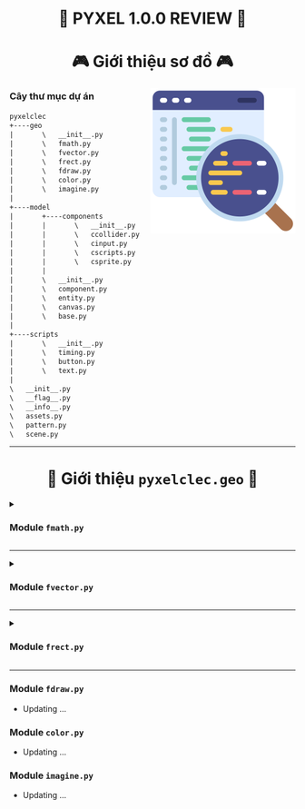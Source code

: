 <h1 align="center">🐍 PYXEL 1.0.0 REVIEW 🐍</h1>


<h1 align="center">🎮 Giới thiệu sơ đồ 🎮</h1>
<img align="right" width="256px" height="256px" src="../../Assets/code-review.png">

### Cây thư mục dự án

```
pyxelclec
+----geo
|       \   __init__.py
|       \   fmath.py
|       \   fvector.py
|       \   frect.py
|       \   fdraw.py
|       \   color.py
|       \   imagine.py
|
+----model
|       +----components
|       |       \   __init__.py
|       |       \   ccollider.py
|       |       \   cinput.py
|       |       \   cscripts.py
|       |       \   csprite.py
|       |
|       \   __init__.py
|       \   component.py
|       \   entity.py
|       \   canvas.py
|       \   base.py
|
+----scripts
|       \   __init__.py
|       \   timing.py
|       \   button.py
|       \   text.py
|
\   __init__.py
\   __flag__.py
\   __info__.py
\   assets.py
\   pattern.py
\   scene.py
```

---

<h1 align="center"><a name="pyxelclec.geo"></a>📑 Giới thiệu <code>pyxelclec.geo</code> 📑</h1>

<details>
<summary><a name="fmath.py"></a><h3>Module <code>fmath.py</code></h3></summary>

- Triển khai các hàm toán học cơ bản :

| Các biến và hàm | Chức năng | Ghi chú |
|:--------------|:---------:|:--------|
| APPROXIMATE = 0.000_000_001 | Sai số có thể chấp nhận | |
| PI = 3.14159_26535_89793 | Giá trị xấp xỉ của `pi` | |
| **def** _radians(`__degrees`: *float*) -> *float* | Đổi từ `degrees` sang `radians` | |
| **def** _degrees(`__radians`: *float*) -> float | Đổi từ `radians` sang `degrees` | |
| **def** relative_compare(`a`: *float*, `b`: *float*) -> *bool* | So sánh bằng hai kiểu `float` | `abs(a - b) <= APPROXIMATE` thì được xem là `a == b` |
| **def** angle(`vec_x`: *float*, `vec_y`: *float*) -> *float* | Tính góc của `vector(x, y)` | Giá trị trả về trong đoạn `[0, 360]` |
| **def** vector(`__degrees`: *float*) -> Tuple[*float*, *float*] | Trả về giá trị `x, y` của `vector` độ dài `1` có góc bằng `__degrees` | |
| **def** magnitude(`x`: *float*, `y`: *float*) -> *float* | Tính độ dài `vector(x, y)` | |
| **def** lerp(`current`: *float*, `target`: *float*, `delta`: *float*) -> *float* | Tịnh tiến từ `current` đến `target` một khoảng `delta` | |

</details>

---

<details>
<summary><a name="fvector.py"></a><h3>Module <code>fvector.py</code></h3></summary>

- Module `fvector` chủ yếu xây dựng `Vector` trong mặt phẳng để ứng dụng trong trò chơi, gồm các lớp cần thiết sau :
    - [Vector](#Vector)
    - [WeakrefMethod](#WeakrefMethod)
    - [Delegate](#Delegate)
    - [VectorListener](#VectorListener)
    - [VectorDependent](#VectorDependent)

---

- <a name="Vector"></a> Lớp <code>Vector</code> : mô phỏng <code>vector</code> trong mặt phẳng ( hệ trục tọa độ <i>Oxy</i> ). Một <code>Vector</code> có thể được xem như một điểm, hoặc một hướng trong mặt phẳng.

| Attributes | Chức năng | Ghi chú |
|:--------------|:---------:|:--------|
| `__x`: *float* | Giá trị tại trục `Ox` | |
| `__y`: *float* | Giá trị tại trục `Oy` | |
| `x`: *float* (get/set) | Giá trị tại trục `Ox` | |
| `y`: *float* (get/set) | Giá trị tại trục `Oy` | |
| `angle`: *float* (get/set) | Góc của `Vector` ( `degrees` ) | Giá trị luôn nằm trong đoạn `[0, 360]` |
| `tup`: *Tuple[float, float]* (get/set) | `Vector` có kiểu `tuple` | |
| `tup_int`: *Tuple[int, int]* (get) | `Vector` *nguyên* có kiểu `tuple` | |

- Hỗ trợ các phương thức tính toán với `Vector`.

| Method | Chức năng | Ghi chú |
|:--------------|:---------:|:--------|
| **def** \_\_init__(self, `x`: *float*, `y`: *float*) | Khởi tạo `Vector` | |
| **def** setxy(self, `__x`: *float*, `__y`: *float*) | Gán thuộc tính `x, y` | **Đáng chú ý** : mọi thay đổi trên `x, y` đều phải được thông qua hàm này ( bao gồm **set property** ) ! |
| **def** set(self, `source`: *Union[Tuple[float, float], List[float], Vector]*) | Gán thuộc tính `x, y` | |
| **def** copy(self) -> *Vector* | Trả về bản sao mới | |
| **def** magnitude(self, `other`: *Vector*) -> *float* | Khoảng cách giữa hai `Vector` | |
| **def** normalize(self) -> *Vector* | Trả về `Vector` mới cùng hướng ( góc bằng nhau ) nhưng độ dài bằng `1` | |
| **def** lerp(self, `target`: *Vector*, `delta`: *float*) -> bool | Tịnh tiến đến `target` một khoảng `delta` | |
| `__add__`, `__iadd__`, `__sub__`, `__isub__`, `__mul__`, `__imul__`, `__truediv__`, `__itruediv__`, `__floordiv__`, `__ifloordiv__`, `__abs__`, `__eq__`, `__ne__`, `__neg__`, `__getitem__`, `__setitem__` | Sử dụng phương thức bằng toán tử | |
| `__init__`, `__str__`, `__repr__`, `__copy__`, `__len__`, `__iter__`, `__float__`, `__bool__` | Dunder method | |

---

- <a name="WeakrefMethod"></a> Lớp <code>WeakrefMethod</code> : tham chiếu yếu đến các <i>bounded method</i> ( <code>weakref.WeakMethod</code>, xem thêm module <a href="https://docs.python.org/3/library/weakref.html">weakref</a> ). Một `WeakrefMethod` bị xem là "chết" nếu <i>bounded method</i> không còn vật chủ ( hoặc <code>\_\_call__</code> trả về <i>False</i> ).

| Attribute và Method | Chức năng | Ghi chú |
|:--------------|:---------:|:--------|
| __weakref_bounded_method: `WeakMethod` | Tham chiếu yếu đến *bounded method* | |
| **def** \_\_init__(self, `__bounded_method`: *Callable[[...], None]*) | Khởi tạo | *Lưu ý* : định dạng `callable` nhận vào là `def xxx(*args) -> None` |
| **def** \_\_call__(self, *`args`) -> *bool* | Gọi đến *bounded method* nhận được lúc khởi tạo ( nếu vật chủ còn tồn tại ) | Trả về `False` nếu vật chủ bị thu gôm rác |

---

- <a name="Delegate"></a> Lớp <code>Delegate</code> : lưu trữ nhiều `WeakrefMethod` trong một `set` ( lưu nhiều *bounded method* ), trong lúc gọi đến các *bounded method*, nếu phát hiện có `WeakrefMethod` đã "chết", xóa chúng khỏi tập lưu trữ.

| Attribute và Method | Chức năng | Ghi chú |
|:--------------|:---------:|:--------|
| `_weakref_methods``: *Set[WeakrefMethod]* | Tập lưu trữ | |
| **def** \_\_init__(self) | Khởi tạo | |
| **def** add(self, `__weakref_bounded_method`: *WeakrefMethod*) | Thêm một `WeakrefMethod` vào tập lưu trữ | |
| **def** call(self, *`args`) | Gọi đến toàn bộ *bounded method* mà nó lưu | Thực hiện cùng lúc "call" `WeakrefMethod` và kiểm tra, `WeakrefMethod` đã "chết" thì xóa nó khỏi tập lưu trữ. |

---

- <a name="VectorListener"></a> Lớp <code>VectorListener</code> : kế thừa từ <a href="#Vector">Vector</a>, hỗ trợ kích hoạt các hành động khi xảy ra sự thay đổi trên đó ( cụ thể là thay đổi giá trị <code>x, y</code> ).

| Attribute và Method | Chức năng | Ghi chú |
|:--------------|:---------:|:--------|
| `__delegate`: *Delegate* | Lưu các hành động, sẽ kích hoạt khi sự thay đổi xảy ra | |
| **def** \_\_init__(self, `__x`: *float*, `__y`: *float*) | Khởi tạo | Override |
| **def** setxy(self, `__x`: *float*, `__y`: *float*) | Thay đổi giá trị `x, y` | Override |
| **def** add_listener(self, `__weakref_method`: WeakrefMethod) | Thêm một hành động | |
| **def** only_set(self, `source`: *Vector*) | Thay đổi giá trị `x, y` mà không kích hoạt các hành động | |

---

- <a name="VectorDependent"></a> Lớp <code>VectorDependent</code> : kế thừa từ <code>Vector</code>, <code>VectorDependend</code> phụ thuộc tương đối vào một <code>Vector</code> khác "một khoảng <code>Vector</code>". Nghĩa là khi nó cách "một khoảng" so với <code>Vector</code> mà nó tham chiếu đến, nếu <code>Vector</code> đó bị thay đổi, chính nó sẽ bị thay đổi và cách đúng "một khoảng" so với <code>Vector</code> đó.
    - Nếu nó không tham chiếu đến `Vector` nào khác, chức năng của nó không khác `Vector` thông thường.
    - Những `Vector` mà nó có thể tham chiếu đến là `Vector, VectorListener, VectorDependent` ngoại trừ chính nó.

| Attribute và Method | Chức năng | Ghi chú |
|:--------------|:---------:|:--------|
| `__ref_vector`: *Union[Vector, VectorListener, VectorDependent]* | Tham chiếu đến `Vector` khác | Tôi không tưởng tượng nổi chuyện gì sẽ xảy ra khi nó tham chiếu đến chính nó đâu 😧 |
| `x`: *float* (get) | Giá trị tại trục `Ox` | Override |
| `y`: *float* (get) | Giá trị tại trục `Oy` | Override |
| **def** \_\_init__(self, `__x`: *float*, `__y`: *float*, `__ref_vector`: *Vector* = *None*) | Khởi tạo | Override |
| **def** setxy(self, `__x`: *float*, `__y`: *float*) | Thay đổi giá trị `x, y` | Override |
| **def** set_ref(self, `__ref_vector`: *Vector*) | Gán tham chiếu | Bạn chỉ nên gọi hàm này duy nhất một lần mỗi `instance` nếu chưa gán lúc khởi tạo |

</details>

---


<details>
<summary><a name="frect.py"></a><h3>Module <code>frect.py</code></h3></summary>

- Module `frect` chủ yếu mô phỏng hình chữ nhật trong mặt phẳng ( hệ tọa độ `Oxy` ).
- Hình chữ nhật được xác định bằng vị trí `top left` ( là góc dưới bên trái trong hệ tọa độ `Oxy`, hoặc góc trên bên trái đối với màn hình ứng dụng ) và kích thước `width height` ( chiều ngang và chiều dọc ).
- Thường dùng để căn chỉnh vị trí phù hợp, xác định va chạm, ... :
    - [StructRect](#StructRect)
    - [Rect](#Rect)

---

- <a name="StructRect"></a> Lớp <code>StructRect</code> : là hình chữ nhật được xác định bởi `top left` và `width height`.

| Attribute và Method | Chức năng | Ghi chú |
|:--------------|:---------:|:--------|
| `_position`: *Vector* | Vị trí `top left` | |
| `_size`: *Vector* | Kích thước `width height` | |
| `size`: *Vector* (get/set) | Kích thước hình chữ nhật | Mọi thay đổi trên `_size` đều phải thông qua `property setter` của `size` |
| `w`: *float* (get/set) | Chiều ngang hình chữ nhật | |
| `h`: *float* (get/set) | Chiều dọc hình chữ nhật | |
| `topleft`: *Vector* (get/set) | | Mọi thay đổi trên `_position` đều phải thông qua `property setter` của `topleft`. |
| `topright`: *Vector* (get/set) | ... | |
| `bottomleft`: *Vector* (get/set) | ... | |
| `bottomright`: *Vector* (get/set) | ... | |
| `center`: *Vector* (get/set) | ... | |
| `midtop`: *Vector* (get/set) | ... | |
| `midbottom`: *Vector* (get/set) | ... | |
| `midleft`: *Vector* (get/set) | ... | |
| `midright`: *Vector* (get/set) | ... | |
| `midx`: *float* (get/set) | Hoặc `midtop.x` | |
| `midy`: *float* (get/set) | Hoặc `midleft.y` | |
| **def** \_\_init__(self, `size`: *Vector*, position: *Vector* = *None*) | Khởi tạo | Nếu `position is None`, mặc định `topleft = Vector.zero()` |
| **def** collide_point(self, `point`: *Vector*) -> *bool* | Kiểm tra `point` có nằm trên `StructRect` không ( bao gồm viền ) | |

---

- <a name="Rect"></a> Lớp <code>Rect</code> : kế thừa từ <code>StructRect</code>, cho phép thêm các hành động khi có sự thay đổi trên vị trí hoặc kích thước của nó.

| Attribute và Method | Chức năng | Ghi chú |
|:--------------|:---------:|:--------|
| **def** \_\_init__(self, `size`: *Vector*, `position`: *Vector* = *None*) | Khởi tạo | Override |
| **def** size_listener(self, `__listener`: *WeakrefMethod*) | Thêm hành động khi kích thước thay đổi | |
| **def** pos_listener(self, `__listener`: *WeakrefMethod*) | Thêm hành động khi vị trí thay đổi | |
| **def** only_set_size(self, `__size`: *Vector*) | Chỉ thay đổi kích thước, không kích hoạt hành động | |
| **def** only_set_topleft(self, `__topleft`: *Vector*) | Chỉ thay đổi vị trí, không kích hoạt hành động | |

</details>

---

### Module `fdraw.py`

- Updating ...

### Module `color.py`

- Updating ...

### Module `imagine.py`

- Updating ...
